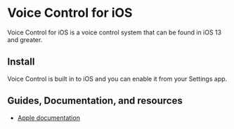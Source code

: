 # Voice Control for iOS

Voice Control for iOS is a voice control system that can be found in iOS 13 and greater.

## Install

Voice Control is built in to iOS and you can enable it from your Settings app.

## Guides, Documentation, and resources

* [Apple documentation](https://support.apple.com/guide/iphone/voice-control-iph2c21a3c88/ios)
